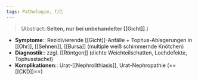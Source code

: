 ```yaml
---
tags: Pathologie, f/💉
---
```

> (Abstract::**Selten, nur bei unbehandelter [[Gicht]].**)
- **Symptome**:: Rezidivierende [[Gicht]]-Anfälle + Tophus-Ablagerungen in [[Ohr]], [[Sehnen]], [[Bursa]] (multiple weiß schimmernde Knötchen)
- **Diagnostik**:: zzgl. [[Röntgen]] (dichte Weichteilschatten, Lochdefekte, Tophusstachel)
- **Komplikationen**:: Urat-[[Nephrolithiasis]], Urat-Nephropathie (==[[CKD]]==)
